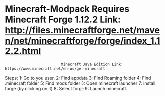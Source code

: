 # Minecraft-Modpack Requires Minecraft Forge 1.12.2 Link: http://files.minecraftforge.net/maven/net/minecraftforge/forge/index_1.12.2.html
                             Minecraft Java Edition Link: https://www.minecraft.net/en-us/get-minecraft

Steps:
1: Go to you user.
2: Find appdata
3: Find Roaming folder
4: Find .minecraft folder
5: Find mods folder
6: Open minecraft launcher
7: install forge (by clicking on it)
8: Select forge
9: Launch minecraft.
